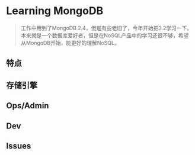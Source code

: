 # Learning MongoDB
> 工作中用到了MongoDB 2.4，但是有些老旧了，今年开始把3.2学习一下。
> 本来就是一个数据库爱好者，但是在NoSQL产品中的学习还很不够，希望从MongoDB开始，能更好的理解NoSQL。

## 特点

## 存储引擎

## Ops/Admin

## Dev

## Issues
